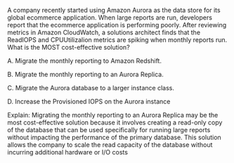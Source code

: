 A company recently started using Amazon Aurora as the data store for its global ecommerce application. When large reports are run, developers report that the ecommerce application is performing poorly. After reviewing metrics in Amazon CloudWatch, a solutions architect finds that the ReadIOPS and CPUUtilizalion metrics are spiking when monthly reports run. What is the MOST cost-effective solution? 

A. Migrate the monthly reporting to Amazon Redshift. 

B. Migrate the monthly reporting to an Aurora Replica. 

C. Migrate the Aurora database to a larger instance class. 

D. Increase the Provisioned IOPS on the Aurora instance

Explain:
Migrating the monthly reporting to an Aurora Replica may be the most cost-effective solution because it involves creating a read-only copy of the database that can be used specifically for running large reports without impacting the performance of the primary database. This solution allows the company to scale the read capacity of the database without incurring additional hardware or I/O costs